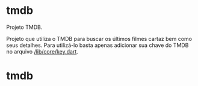 # tmdb

Projeto TMDB.



Projeto que utiliza o TMDB para buscar os últimos filmes cartaz bem como seus detalhes.
Para utilizá-lo basta apenas adicionar sua chave do TMDB no arquivo [/lib/core/key.dart](
https://github.com/lucasfernandodeon/tmdb/blob/main/lib/core/key.dart
).

# tmdb
